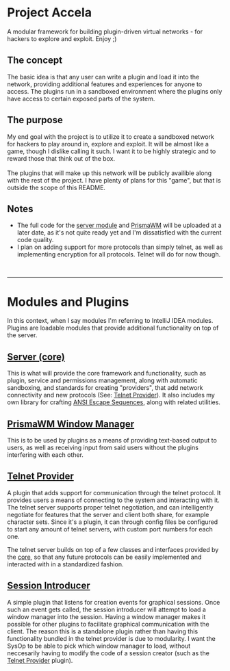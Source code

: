 # Project Accela
A modular framework for building plugin-driven virtual networks - for hackers to explore and exploit. Enjoy ;)

## The concept
The basic idea is that any user can write a plugin and load it into the network, 
providing additional features and experiences for anyone to access. 
The plugins run in a sandboxed environment where the plugins only have access to certain exposed parts of the system.

## The purpose
My end goal with the project is to utilize it to create a sandboxed network for hackers to play around in, explore and exploit.
It will be almost like a game, though I dislike calling it such. I want it to be highly strategic and to reward those that think out of the box.
<br><br>
The plugins that will make up this network will be publicly availible along with the rest of the project.
I have plenty of plans for this "game", but that is outside the scope of this README.

## Notes
* The full code for the [server module][module_server] and [PrismaWM][plugin_prismawm] will be uploaded at a later date,
as it's not quite ready yet and I'm dissatisfied with the current code quality.
* I plan on adding support for more protocols than simply telnet, as well as implementing encryption for all protocols. Telnet will do for now though.

<br>

---
# Modules and Plugins
In this context, when I say modules I'm referring to IntelliJ IDEA modules. 
Plugins are loadable modules that provide additional functionality on top of the server.

## [Server (core)][module_server]
This is what will provide the core framework and functionality, such as plugin, service and permissions management, along with automatic sandboxing,
and standards for creating "providers", that add network connectivity and new protocols (See: [Telnet Provider][plugin_telnet]).
It also includes my own library for crafting [ANSI Escape Sequences][out_ansi], along with related utilities.

## [PrismaWM Window Manager][plugin_prismawm]
This is to be used by plugins as a means of providing text-based output to users, 
as well as receiving input from said users without the plugins interfering with each other.

## [Telnet Provider][plugin_telnet]
A plugin that adds support for communication through the telnet protocol.
It provides users a means of connecting to the system and interacting with it.
The telnet server supports proper telnet negotiation, and can intelligently negotiate 
for features that the server and client both share, for example character sets. 
Since it's a plugin, it can through config files be configured to start any amount of telnet servers, with custom port numbers for each one.

The telnet server builds on top of a few classes and interfaces provided by the [core][module_server],
so that any future protocols can be easily implemented and interacted with in a standardized fashion.

## [Session Introducer][plugin_session_introducer]
A simple plugin that listens for creation events for graphical sessions. Once such an event gets called,
the session introducer will attempt to load a window manager into the session.
Having a window manager makes it possible for other plugins to facilitate graphical communication with the client.
The reason this is a standalone plugin rather than having this functionality bundled in the telnet provider is due to modularity.
I want the SysOp to be able to pick which window manager to load, without neccesarily having to modify the code of a 
session creator (such as the [Telnet Provider][plugin_telnet] plugin).



[module_server]: ./server/src/ "Server/\"Core\""
[library_ansi]: ./server/src/net/accela/ansi/ "ANSI EscSeq library"
[plugin_prismawm]: ./prismaPlugin/src/ "PrismaWM"
[plugin_telnet]: ./telnetProviderPlugin/src/ "Telnet Provider"
[plugin_session_introducer]: ./sessionIntroducerPlugin/src/ "Session Introducer"

[out_ansi]: https://en.wikipedia.org/wiki/ANSI_escape_code "ANSI Escape Code"
